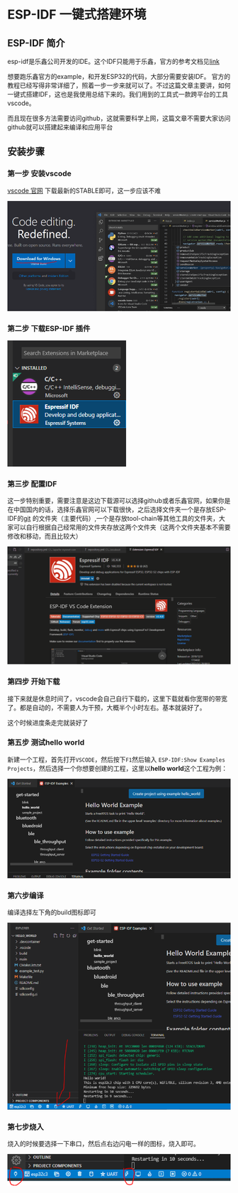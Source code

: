 #  ESP-IDF 一键式搭建环境

##  ESP-IDF 简介

esp-idf是乐鑫公司开发的IDE。这个IDF只能用于乐鑫，官方的参考文档见[link](https://docs.espressif.com/projects/esp-idf/zh_CN/latest/esp32c3/get-started/linux-macos-setup.html)

想要跑乐鑫官方的example，和开发ESP32的代码，大部分需要安装IDF。 官方的教程已经写得非常详细了，照着一步一步来就可以了。不过这篇文章主要讲，如何一键式搭建IDF，这也是我使用总结下来的。我们用到的工具式一款跨平台的工具vscode。

而且现在很多方法需要访问github，这就需要科学上网，这篇文章不需要大家访问github就可以搭建起来编译和应用平台

## 安装步骤

### 第一步 安装vscode

[vscode 官网](https://code.visualstudio.com/) 下载最新的STABLE即可，这一步应该不难

![image-20220322221744202](images/image-20220322221744202.png)

###  第二步 下载ESP-IDF 插件

![image-20220322222627231](images/image-20220322222627231.png)

### 第三步 配置IDF

这一步特别重要，需要注意是这边下载源可以选择github或者乐鑫官网，如果你是在中国国内的话，选择乐鑫官网可以下载很快，之后选择文件夹一个是存放ESP-IDF的[git](https://github.com/espressif/esp-idf) 的文件夹（主要代码）,一个是存放tool-chain等其他工具的文件夹，大家可以自行根据自己经常用的文件夹存放这两个文件夹（这两个文件夹基本不需要修改和移动，而且比较大）

![动画](images/动画.gif)

### 第四步 开始下载
接下来就是休息时间了，vscode会自己自行下载的，这里下载就看你宽带的带宽了。都是自动的，不需要人为干预，大概半个小时左右。基本就装好了。

这个时候进度条走完就装好了

### 第五步 测试hello world

新建一个工程，首先打开`VSCODE`，然后按下`F1`然后输入 `ESP-IDF:Show Examples Projects`，然后选择一个你想要创建的工程，这里以**hello world**这个工程为例：



![image-20220322231953083](images/image-20220322231953083.png)

###  第六步编译

编译选择左下角的build图标即可

![image-20220322232142125](images/image-20220322232142125.png)

###  第七步烧入

烧入的时候要选择一下串口，然后点右边闪电一样的图标，烧入即可。

![image-20220322232913465](images/image-20220322232913465.png)
